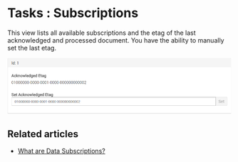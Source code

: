 ﻿# Tasks : Subscriptions

This view lists all available subscriptions and the etag of the last acknowledged and processed document.
You have the ability to manually set the last etag.

![Figure 1. Tasks. Subscriptions.](images/tasks-subscription-1.png)

## Related articles

- [What are Data Subscriptions?](../../../client-api/data-subscriptions/what-are-data-subscriptions)

